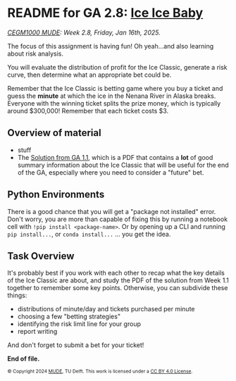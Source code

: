 # README for GA 2.8: [Ice Ice Baby](https://www.youtube.com/watch?v=rog8ou-ZepE)

*[CEGM1000 MUDE](http://mude.citg.tudelft.nl/): Week 2.8, Friday, Jan 16th, 2025.*

The focus of this assignment is having fun! Oh yeah...and also learning about risk analysis.

You will evaluate the distribution of profit for the Ice Classic, generate a risk curve, then determine what an appropriate bet could be.

Remember that the Ice Classic is betting game where you buy a ticket and guess the **minute** at which the ice in the Nenana River in Alaska breaks. Everyone with the winning ticket splits the prize money, which is typically around $300,000! Remember that each ticket costs $3.

## Overview of material

- stuff
- The [Solution from GA 1.1](https://mude.citg.tudelft.nl/2024/files/Week_1_1/), which is a PDF that contains a **lot** of good summary information about the Ice Classic that will be useful for the end of the GA, especially where you need to consider a "future" bet.

## Python Environments

There is a good chance that you will get a "package not installed" error. Don't worry, you are more than capable of fixing this by running a notebook cell with `!pip install <package-name>`. Or by opening up a CLI and running `pip install...`, or `conda install...` ... you get the idea.

## Task Overview

It's probably best if you work with each other to recap what the key details of the Ice Classic are about, and study the PDF of the solution from Week 1.1 together to remember some key points. Otherwise, you can subdivide these things:
- distributions of minute/day and tickets purchased per minute
- choosing a few "betting strategies"
- identifying the risk limit line for your group
- report writing

And don't forget to submit a bet for your ticket!

**End of file.**

<span style="font-size: 75%">
&copy; Copyright 2024 <a rel="MUDE" href="http://mude.citg.tudelft.nl/">MUDE</a>, TU Delft. This work is licensed under a <a rel="license" href="http://creativecommons.org/licenses/by/4.0/">CC BY 4.0 License</a>.
